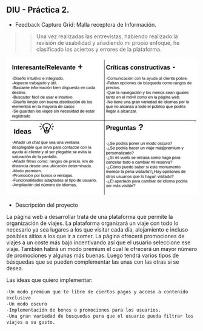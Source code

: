 ## DIU - Práctica 2.

- Feedback Capture Grid: Malla receptora de Información.

>> Una vez realizadas las entrevistas, habiendo realizado la revisión de usabilidad y añadiendo mi propio enfoque, he clasificado los aciertos y errores de la plataforma.

![](./img/Malla_receptora_de_informacion.png)


- Descripción del proyecto

La página web a desarrollar trata de una plataforma que permite la organización de viajes. La plataforma organizará un viaje con todo lo necesario ya sea lugares a los que visitar cada día, alojamiento e incluso posibles sitios a los que ir a comer. La página ofrecerá promociones de viajes a un coste más bajo incentivando así que el usuario seleccione ese viaje. También habrá un modo premium el cual le ofrecerá un mayor número de promociones y algunas más buenas. Luego tendrá varios tipos de búsquedas que se pueden complementar las unas con las otras si se desea. 

Las ideas que quiero implementar:

    -Un modo premium que te libre de ciertos pagos y acceso a contenido exclusivo
    -Un modo oscuro
    -Implementación de bonos o promociones para los usuarios.
    -Una gran variedad de busquedas para que el usuario pueda filtrar los viajes a su gusto.

